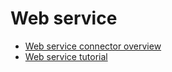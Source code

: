 # Web service

* [Web service connector overview](web-service-connector-overview.html)
* [Web service tutorial](web-service-tutorial.html)